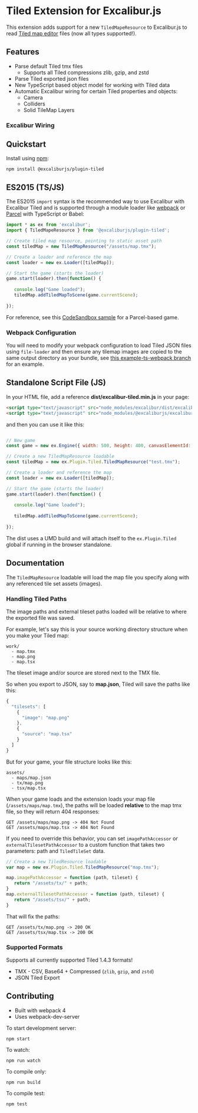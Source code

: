 # Tiled Extension for Excalibur.js

This extension adds support for a new `TiledMapeResource` to Excalibur.js to read [Tiled map editor](http://mapeditor.org) files (now all types supported!).

## Features

* Parse default Tiled tmx files
  - Supports all Tiled compressions zlib, gzip, and zstd
* Parse Tiled exported json files
* New TypeScript based object model for working with Tiled data
* Automatic Excalibur wiring for certain Tiled properties and objects:
  * Camera
  * Colliders
  * Solid TileMap Layers

### Excalibur Wiring




## Quickstart

Install using [npm](http://npmjs.org):

    npm install @excaliburjs/plugin-tiled

## ES2015 (TS/JS)

The ES2015 `import` syntax is the recommended way to use Excalibur with Excalibur Tiled and is supported through a module loader like [webpack](https://github.com/excaliburjs/example-ts-webpack) or [Parcel](https://parceljs.org) with TypeScript or Babel:

```ts
import * as ex from 'excalibur';
import { TiledMapeResource } from '@excaliburjs/plugin-tiled';

// Create tiled map resource, pointing to static asset path
const tiledMap = new TiledMapResource("/assets/map.tmx");

// Create a loader and reference the map
const loader = new ex.Loader([tiledMap]);

// Start the game (starts the loader)
game.start(loader).then(function() {
   
   console.log("Game loaded");
   tiledMap.addTiledMapToScene(game.currentScene);
   
});
```

For reference, see this [CodeSandbox sample](https://codesandbox.io/s/excalibur-tiled-example-4f83x?fontsize=14) for a Parcel-based game.

### Webpack Configuration

You will need to modify your webpack configuration to load Tiled JSON files using `file-loader` and then ensure any tilemap images are copied to the same output directory as your bundle, see [this example-ts-webpack branch](https://github.com/excaliburjs/example-ts-webpack/tree/feature/excalibur-tiled-with-webpack) for an example.

## Standalone Script File (JS)

In your HTML file, add a reference **dist/excalibur-tiled.min.js** in your page:

```html
<script type="text/javascript" src="node_modules/excalibur/dist/excalibur.min.js"></script>
<script type="text/javascript" src="node_modules/@excaliburjs/excalibur-tiled/dist/excalibur-tiled.min.js"></script>
```

and then you can use it like this:

```js

// New game
const game = new ex.Engine({ width: 500, height: 400, canvasElementId: "game" });

// Create a new TiledMapResource loadable
const tiledMap = new ex.Plugin.Tiled.TiledMapResource("test.tmx");

// Create a loader and reference the map
const loader = new ex.Loader([tiledMap]);

// Start the game (starts the loader)
game.start(loader).then(function() {
   
   console.log("Game loaded");
   
   tiledMap.addTiledMapToScene(game.currentScene);
   
});
```

The dist uses a UMD build and will attach itself to the `ex.Plugin.Tiled` global if running in the browser standalone.

## Documentation

The `TiledMapResource` loadable will load the map file you specify along with any referenced tile set assets (images). 

### Handling Tiled Paths

The image paths and external tileset paths loaded will be relative to where the exported file was saved.

For example, let's say this is your source working directory structure when you make your Tiled map:

```
work/
  - map.tmx
  - map.png
  - map.tsx
```

The tileset image and/or source are stored next to the TMX file.

So when you export to JSON, say to **map.json**, Tiled will save the paths like this:

```js
{
  "tilesets": [
    {
      "image": "map.png"
    },
    {
      "source": "map.tsx"
    }
  ]
}
```

But for your game, your file structure looks like this:

```
assets/
  - maps/map.json
  - tx/map.png
  - tsx/map.tsx
```

When your game loads and the extension loads your map file (`/assets/maps/map.tmx`), the paths will be loaded **relative** to the map tmx file, so they will return 404 responses:

```
GET /assets/maps/map.png -> 404 Not Found
GET /assets/maps/map.tsx -> 404 Not Found
```

If you need to override this behavior, you can set `imagePathAccessor` or `externalTilesetPathAccessor` to a custom function that takes two parameters: path and `TiledTileSet` data.

```js
// Create a new TiledResource loadable
var map = new ex.Plugin.Tiled.TiledMapResource("map.tmx");

map.imagePathAccessor = function (path, tileset) {
   return "/assets/tx/" + path;
}
map.externalTilesetPathAccessor = function (path, tileset) {
   return "/assets/tsx/" + path;
}
```

That will fix the paths:

```
GET /assets/tx/map.png -> 200 OK
GET /assets/tsx/map.tsx -> 200 OK
```

### Supported Formats

Supports all currently supported Tiled 1.4.3 formats!

* TMX - CSV, Base64 + Compressed (`zlib`, `gzip`, and `zstd`)
* JSON Tiled Export

## Contributing

- Built with webpack 4
- Uses webpack-dev-server

To start development server:

    npm start

To watch:

    npm run watch

To compile only:

    npm run build

To compile test:

    npm test
